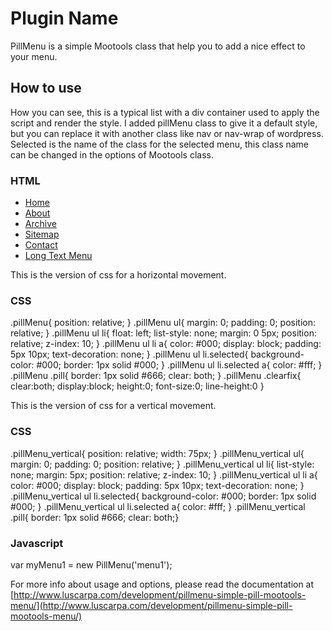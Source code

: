 Plugin Name
===========

PillMenu is a simple Mootools class that help you to add a nice effect to your menu.

How to use
----------

How you can see, this is a typical list with a div container used to apply the script and render the style. I added pillMenu class to give it a default style, but you can replace it with another class like nav or nav-wrap of wordpress.
Selected is the name of the class for the selected menu, this class name can be changed in the options of Mootools class. 

### HTML

<div id="menu1" class="pillMenu">
	<ul>
		<li class="selected"><a href="#" title="Go to Home Page">Home</a></li>
		<li><a href="#" title="Go to About Page">About</a></li>
		<li><a href="#" title="Go to Archive Page">Archive</a></li>
		<li><a href="#" title="Go to Sitemap Page">Sitemap</a></li>
		<li><a href="#" title="Go to Contact Page">Contact</a></li>
		<li><a href="#" title="Go to Long Text Menu Page">Long Text Menu</a></li>
	</ul>
	<div class="clearfix"></div>
</div>

This is the version of css for a horizontal movement.

### CSS
.pillMenu{ position: relative; }
.pillMenu ul{ margin: 0; padding: 0; position: relative; }
.pillMenu ul li{ float: left; list-style: none; margin: 0 5px; position: relative; z-index: 10; }
.pillMenu ul li a{ color: #000; display: block; padding: 5px 10px; text-decoration: none; }
.pillMenu ul li.selected{ background-color: #000; border: 1px solid #000; }
.pillMenu ul li.selected a{ color: #fff; }
.pillMenu .pill{ border: 1px solid #666; clear: both; }
.pillMenu .clearfix{ clear:both; display:block; height:0; font-size:0; line-height:0 }

This is the version of css for a vertical movement.

### CSS
.pillMenu_vertical{ position: relative; width: 75px; }
.pillMenu_vertical ul{ margin: 0; padding: 0; position: relative; }
.pillMenu_vertical ul li{ list-style: none; margin: 5px; position: relative; z-index: 10; }
.pillMenu_vertical ul li a{ color: #000; display: block; padding: 5px 10px; text-decoration: none; }
.pillMenu_vertical ul li.selected{ background-color: #000; border: 1px solid #000; }
.pillMenu_vertical ul li.selected a{ color: #fff; }
.pillMenu_vertical .pill{ border: 1px solid #666; clear: both;}

### Javascript
var myMenu1 = new PillMenu('menu1');

For more info about usage and options, please read the documentation at [http://www.luscarpa.com/development/pillmenu-simple-pill-mootools-menu/](http://www.luscarpa.com/development/pillmenu-simple-pill-mootools-menu/)